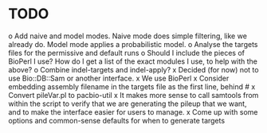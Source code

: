 TODO
====

o Add naive and model modes.  Naive mode does simple filtering, like we already do.  Model mode applies a probabilistic model.
o Analyse the targets files for the permissive and default runs
o Should I include the pieces of BioPerl I use? How do I get a list of the exact modules I use, to help with the above?
o Combine indel-targets and indel-apply?
x Decided (for now) not to use Bio::DB::Sam or another interface.
x We use BioPerl
x Consider embedding assembly filename in the targets file as the first line, behind #
x Convert pileVar.pl to pacbio-util
x It makes more sense to call samtools from within the script to verify that we are generating the pileup that we want, and to make the interface easier for users to manage.
x Come up with some options and common-sense defaults for when to generate targets
